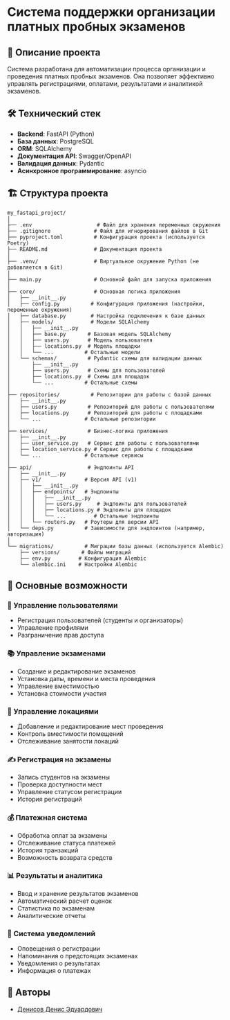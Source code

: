 
# Система поддержки организации платных пробных экзаменов

## 📝 Описание проекта

Система разработана для автоматизации процесса организации и проведения платных пробных экзаменов. Она позволяет эффективно управлять регистрациями, оплатами, результатами и аналитикой экзаменов.

## 🛠 Технический стек

- **Backend**: FastAPI (Python)
- **База данных**: PostgreSQL
- **ORM**: SQLAlchemy
- **Документация API**: Swagger/OpenAPI
- **Валидация данных**: Pydantic
- **Асинхронное программирование**: asyncio


## 🏗 Структура проекта
```plaintext
my_fastapi_project/
│
├── .env                     # Файл для хранения переменных окружения
├── .gitignore              # Файл для игнорирования файлов в Git
├── pyproject.toml          # Конфигурация проекта (используется Poetry)
├── README.md               # Документация проекта
│
├── .venv/                  # Виртуальное окружение Python (не добавляется в Git)
│
├── main.py                 # Основной файл для запуска приложения
│
├── core/                   # Основная логика приложения
│   ├── __init__.py
│   ├── config.py          # Конфигурация приложения (настройки, переменные окружения)
│   ├── database.py        # Настройка подключения к базе данных
│   ├── models/            # Модели SQLAlchemy
│   │   ├── __init__.py
│   │   ├── base.py       # Базовая модель SQLAlchemy
│   │   ├── users.py      # Модель пользователя
│   │   ├── locations.py  # Модель площадки
│   │   └── ...          # Остальные модели
│   └── schemas/          # Pydantic схемы для валидации данных
│       ├── __init__.py
│       ├── users.py      # Схемы для пользователей
│       ├── locations.py  # Схемы для площадок
│       └── ...          # Остальные схемы
│
├── repositories/          # Репозитории для работы с базой данных
│   ├── __init__.py
│   ├── users.py          # Репозиторий для работы с пользователями
│   ├── locations.py      # Репозиторий для работы с площадками
│   └── ...              # Остальные репозитории
│
├── services/             # Бизнес-логика приложения
│   ├── __init__.py
│   ├── user_service.py   # Сервис для работы с пользователями
│   ├── location_service.py # Сервис для работы с площадками
│   └── ...              # Остальные сервисы
│
├── api/                  # Эндпоинты API
│   ├── __init__.py
│   ├── v1/              # Версия API (v1)
│   │   ├── __init__.py
│   │   ├── endpoints/   # Эндпоинты
│   │   │   ├── __init__.py
│   │   │   ├── users.py     # Эндпоинты для пользователей
│   │   │   ├── locations.py # Эндпоинты для площадок
│   │   │   └── ...         # Остальные эндпоинты
│   │   └── routers.py   # Роутеры для версии API
│   └── deps.py          # Зависимости для эндпоинтов (например, авторизация)
│
└── migrations/          # Миграции базы данных (используется Alembic)
    ├── versions/       # Файлы миграций
    ├── env.py         # Конфигурация Alembic
    └── alembic.ini    # Настройки Alembic
```

## 🔑 Основные возможности

### 👥 Управление пользователями
- Регистрация пользователей (студенты и организаторы)
- Управление профилями
- Разграничение прав доступа

### 📚 Управление экзаменами
- Создание и редактирование экзаменов
- Установка даты, времени и места проведения
- Управление вместимостью
- Установка стоимости участия

### 📍 Управление локациями
- Добавление и редактирование мест проведения
- Контроль вместимости помещений
- Отслеживание занятости локаций

### ✍️ Регистрация на экзамены
- Запись студентов на экзамены
- Проверка доступности мест
- Управление статусом регистрации
- История регистраций

### 💰 Платежная система
- Обработка оплат за экзамены
- Отслеживание статуса платежей
- История транзакций
- Возможность возврата средств

### 📊 Результаты и аналитика
- Ввод и хранение результатов экзаменов
- Автоматический расчет оценок
- Статистика по экзаменам
- Аналитические отчеты

### 📨 Система уведомлений
- Оповещения о регистрации
- Напоминания о предстоящих экзаменах
- Уведомления о результатах
- Информация о платежах


## 👥 Авторы

- [Денисов Денис Эдуардович](https://ru.wikipedia.org/wiki/Рассказчик_(Бойцовский_клуб))
